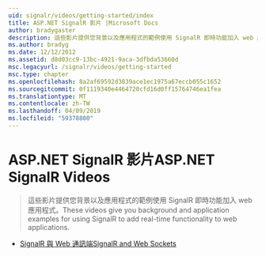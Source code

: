 ```yaml
---
uid: signalr/videos/getting-started/index
title: ASP.NET SignalR 影片 |Microsoft Docs
author: bradygaster
description: 這些影片提供您背景以及應用程式的範例使用 SignalR 即時功能加入 web 應用程式。
ms.author: bradyg
ms.date: 12/12/2012
ms.assetid: d8d03cc9-13bc-4921-9aca-3dfbda53660d
msc.legacyurl: /signalr/videos/getting-started
msc.type: chapter
ms.openlocfilehash: 8a2af69592d3839ace1ec1975a67eccb055c1652
ms.sourcegitcommit: 0f1119340e4464720cfd16d0ff15764746ea1fea
ms.translationtype: MT
ms.contentlocale: zh-TW
ms.lasthandoff: 04/09/2019
ms.locfileid: "59378800"
---
```

# <a name="aspnet-signalr-videos"></a><span data-ttu-id="3c315-103">ASP.NET SignalR 影片</span><span class="sxs-lookup"><span data-stu-id="3c315-103">ASP.NET SignalR Videos</span></span>

> <span data-ttu-id="3c315-104">這些影片提供您背景以及應用程式的範例使用 SignalR 即時功能加入 web 應用程式。</span><span class="sxs-lookup"><span data-stu-id="3c315-104">These videos give you background and application examples for using SignalR to add real-time functionality to web applications.</span></span>


- [<span data-ttu-id="3c315-105">SignalR 與 Web 通訊端</span><span class="sxs-lookup"><span data-stu-id="3c315-105">SignalR and Web Sockets</span></span>](signalr-and-web-sockets.md)
